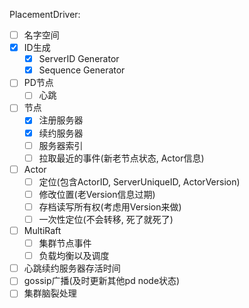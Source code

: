 PlacementDriver:

* [ ] 名字空间
* [x] ID生成
    * [x] ServerID Generator
    * [x] Sequence Generator
* [ ] PD节点
    * [ ] 心跳
* [ ] 节点
    * [x] 注册服务器
    * [x] 续约服务器
    * [ ] 服务器索引
    * [ ] 拉取最近的事件(新老节点状态, Actor信息)
* [ ] Actor
    * [ ] 定位(包含ActorID, ServerUniqueID, ActorVersion)
    * [ ] 修改位置(老Version信息过期)
    * [ ] 存档读写所有权(考虑用Version来做)
    * [ ] 一次性定位(不会转移, 死了就死了)
* [ ] MultiRaft
    * [ ] 集群节点事件
    * [ ] 负载均衡以及调度
* [ ] 心跳续约服务器存活时间
* [ ] gossip广播(及时更新其他pd node状态)
* [ ] 集群脑裂处理
